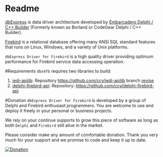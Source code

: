 # Readme

[dbExpress](https://en.wikipedia.org/wiki/DbExpress) is data driver architecture developed by [Embarcadero Delphi / C++ Builder](http://www.embarcadero.com/products/application-development) (Formerly known as Borland or CodeGear Delphi / C++ Builder).

[Firebird](http://www.firebirdsql.org/) is a relational database offering many ANSI SQL standard features that runs on Linux, Windows, and a variety of Unix platforms.

`dbExpress Driver for Firebird` is a high quality driver providing optimum performance for Firebird service data accessing operation.

#Requirements
`dbx4fb` requires two libraries to build:

1. [jedi-apilib](https://github.com/ccy/jedi-apilib):  Repository https://github.com/ccy/jedi-apilib branch [revise](https://github.com/ccy/jedi-apilib/tree/revise)
2. [delphi-firebird-api](https://github.com/ccy/delphi-firebird-api): Repository: https://github.com/ccy/delphi-firebird-api

#Donation
`dbExpress Driver for Firebird` is developed by a group of Delphi and Firebird enthusiast programmers.  You are welcome to use and deploy it freely in your personal or business projects.

We rely on your continue supports to grow this piece of software as long as both `Delphi` and `Firebird` still alive in the market.

Please consider make any amount of comfortable donation.  Thank you very much for your support and we promise to code and keep it up to date.

<a href="https://www.paypal.com/cgi-bin/webscr?cmd=_s-xclick&hosted_button_id=LN58ET587PSQY" target="_blank">![Donation](https://www.paypal.com/en_US/i/btn/btn_donateCC_LG.gif "Donation")</a>